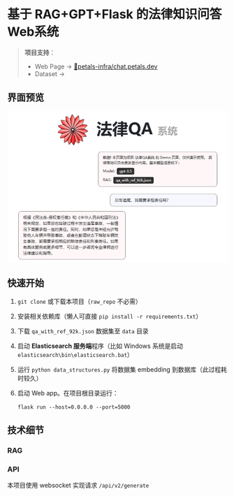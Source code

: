 # 基于 RAG+GPT+Flask 的法律知识问答 Web系统

> **项目支持**：
>
> - Web Page -> [💬petals-infra/chat.petals.dev](https://github.com/petals-infra/chat.petals.dev)
> - Dataset -> 

## 界面预览

![](static/demo.png)

## 快速开始

1. `git clone` 或下载本项目（`raw_repo` 不必需）

2. 安装相关依赖库（懒人可直接 `pip install -r requirements.txt`）

3. 下载 `qa_with_ref_92k.json` 数据集至 `data` 目录

4. 启动 **Elasticsearch 服务端**程序（比如 Windows 系统是启动 `elasticsearch\bin\elasticsearch.bat`）

5. 运行 `python data_structures.py` 将数据集 embedding 到数据库（此过程耗时较久）

6. 启动 Web app。在项目根目录运行：
    ```shell
    flask run --host=0.0.0.0 --port=5000
    ```

## 技术细节

### RAG



### API

本项目使用 websocket 实现请求 `/api/v2/generate`

